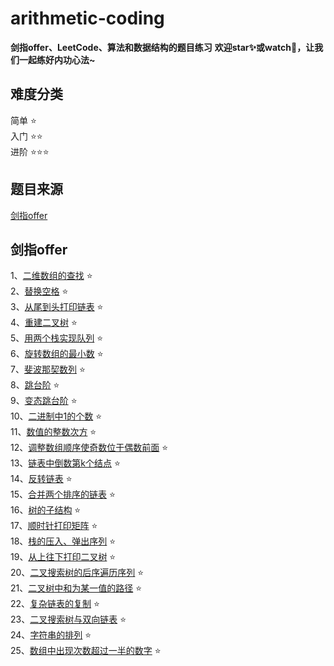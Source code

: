 # arithmetic-coding
**剑指offer、LeetCode、算法和数据结构的题目练习**
**欢迎star✨或watch👀，让我们一起练好内功心法~**

## 难度分类
简单 ⭐️ <br>
入门 ⭐️⭐️ <br>
进阶 ⭐️⭐️⭐️

## 题目来源
[剑指offer](https://github.com/superNos/arithmetic-coding/tree/master/%E5%89%91%E6%8C%87offer)
## 剑指offer

1、[二维数组的查找](https://github.com/superNos/arithmetic-coding/blob/master/%E5%89%91%E6%8C%87offer/%E4%BA%8C%E7%BB%B4%E6%95%B0%E7%BB%84%E7%9A%84%E6%9F%A5%E6%89%BE.md) ⭐️<br>
2、[替换空格](https://github.com/superNos/arithmetic-coding/blob/master/%E5%89%91%E6%8C%87offer/%E6%9B%BF%E6%8D%A2%E7%A9%BA%E6%A0%BC.md) ️️⭐️<br>
3、[从尾到头打印链表](https://github.com/superNos/arithmetic-coding/blob/master/%E5%89%91%E6%8C%87offer/%E4%BB%8E%E5%B0%BE%E5%88%B0%E5%A4%B4%E6%89%93%E5%8D%B0%E9%93%BE%E8%A1%A8.md) ⭐️<br>
4、[重建二叉树](https://github.com/superNos/arithmetic-coding/blob/master/%E5%89%91%E6%8C%87offer/%E9%87%8D%E5%BB%BA%E4%BA%8C%E5%8F%89%E6%A0%91.md) ⭐️<br>
5、[用两个栈实现队列](https://github.com/superNos/arithmetic-coding/blob/master/%E5%89%91%E6%8C%87offer/%E7%94%A8%E4%B8%A4%E4%B8%AA%E6%A0%88%E5%AE%9E%E7%8E%B0%E9%98%9F%E5%88%97.md) ⭐️<br>
6、[旋转数组的最小数](https://github.com/superNos/arithmetic-coding/blob/master/%E5%89%91%E6%8C%87offer/%E6%97%8B%E8%BD%AC%E6%95%B0%E7%BB%84%E7%9A%84%E6%9C%80%E5%B0%8F%E6%95%B0%E5%AD%97.md) ⭐️<br>
7、[斐波那契数列](https://github.com/superNos/arithmetic-coding/blob/master/%E5%89%91%E6%8C%87offer/%E6%96%90%E6%B3%A2%E9%82%A3%E5%A5%91%E6%95%B0%E5%88%97.md) ⭐️<br>
8、[跳台阶](https://github.com/superNos/arithmetic-coding/blob/master/%E5%89%91%E6%8C%87offer/%E8%B7%B3%E5%8F%B0%E9%98%B6.md)  ⭐️<br>
9、[变态跳台阶](https://github.com/superNos/arithmetic-coding/blob/master/%E5%89%91%E6%8C%87offer/%E5%8F%98%E6%80%81%E8%B7%B3%E5%8F%B0%E9%98%B6.md)  ⭐️<br>
10、[二进制中1的个数](https://github.com/superNos/arithmetic-coding/blob/master/%E5%89%91%E6%8C%87offer/%E4%BA%8C%E8%BF%9B%E5%88%B6%E4%B8%AD1%E7%9A%84%E4%B8%AA%E6%95%B0.md)  ⭐️<br>
11、[数值的整数次方](https://github.com/superNos/arithmetic-coding/blob/master/%E5%89%91%E6%8C%87offer/%E6%95%B0%E5%80%BC%E7%9A%84%E6%95%B4%E6%95%B0%E6%AC%A1%E6%96%B9.md)  ⭐️<br>
12、[调整数组顺序使奇数位于偶数前面](https://github.com/superNos/arithmetic-coding/blob/master/%E5%89%91%E6%8C%87offer/%E8%B0%83%E6%95%B4%E6%95%B0%E7%BB%84%E9%A1%BA%E5%BA%8F%E4%BD%BF%E5%A5%87%E6%95%B0%E4%BD%8D%E4%BA%8E%E5%81%B6%E6%95%B0%E5%89%8D%E9%9D%A2.md)  ⭐️<br>
13、[链表中倒数第k个结点](https://github.com/superNos/arithmetic-coding/blob/master/%E5%89%91%E6%8C%87offer/%E9%93%BE%E8%A1%A8%E4%B8%AD%E5%80%92%E6%95%B0%E7%AC%ACk%E4%B8%AA%E7%BB%93%E7%82%B9.md)  ⭐️<br>
14、[反转链表](https://github.com/superNos/arithmetic-coding/blob/master/%E5%89%91%E6%8C%87offer/%E5%8F%8D%E8%BD%AC%E9%93%BE%E8%A1%A8.md)  ⭐️<br>
15、[合并两个排序的链表](https://github.com/superNos/arithmetic-coding/blob/master/%E5%89%91%E6%8C%87offer/%E5%90%88%E5%B9%B6%E4%B8%A4%E4%B8%AA%E6%8E%92%E5%BA%8F%E7%9A%84%E9%93%BE%E8%A1%A8.md)  ⭐️<br>
16、[树的子结构](https://github.com/superNos/arithmetic-coding/blob/master/%E5%89%91%E6%8C%87offer/%E6%A0%91%E7%9A%84%E5%AD%90%E7%BB%93%E6%9E%84.md)  ⭐️<br>
17、[顺时针打印矩阵](https://github.com/superNos/arithmetic-coding/blob/master/%E5%89%91%E6%8C%87offer/%E9%A1%BA%E6%97%B6%E9%92%88%E6%89%93%E5%8D%B0%E7%9F%A9%E9%98%B5.md)  ⭐️<br>
18、[栈的压入、弹出序列](https://github.com/superNos/arithmetic-coding/blob/master/%E5%89%91%E6%8C%87offer/%E6%A0%88%E7%9A%84%E5%8E%8B%E5%85%A5%E3%80%81%E5%BC%B9%E5%87%BA%E5%BA%8F%E5%88%97.md)  ⭐️<br>
19、[从上往下打印二叉树](https://github.com/superNos/arithmetic-coding/blob/master/%E5%89%91%E6%8C%87offer/%E4%BB%8E%E4%B8%8A%E5%BE%80%E4%B8%8B%E6%89%93%E5%8D%B0%E4%BA%8C%E5%8F%89%E6%A0%91%E5%88%97.md)  ⭐️<br>
20、[二叉搜索树的后序遍历序列](https://github.com/superNos/algorithm-coding/blob/master/%E5%89%91%E6%8C%87offer/%E4%BA%8C%E5%8F%89%E6%90%9C%E7%B4%A2%E6%A0%91%E7%9A%84%E5%90%8E%E5%BA%8F%E9%81%8D%E5%8E%86%E5%BA%8F%E5%88%97.md)  ⭐️<br>
21、[二叉树中和为某一值的路径](https://github.com/superNos/algorithm-coding/blob/master/%E5%89%91%E6%8C%87offer/%E4%BA%8C%E5%8F%89%E6%A0%91%E4%B8%AD%E5%92%8C%E4%B8%BA%E6%9F%90%E4%B8%80%E5%80%BC%E7%9A%84%E8%B7%AF%E5%BE%84.md)  ⭐️<br>
22、[复杂链表的复制](https://github.com/superNos/algorithm-coding/blob/master/%E5%89%91%E6%8C%87offer/%E5%A4%8D%E6%9D%82%E9%93%BE%E8%A1%A8%E7%9A%84%E5%A4%8D%E5%88%B6.md)  ⭐️<br>
23、[二叉搜索树与双向链表](https://github.com/superNos/algorithm-coding/blob/master/%E5%89%91%E6%8C%87offer/%E4%BA%8C%E5%8F%89%E6%90%9C%E7%B4%A2%E6%A0%91%E4%B8%8E%E5%8F%8C%E5%90%91%E9%93%BE%E8%A1%A8.md)  ⭐️<br>
24、[字符串的排列](https://github.com/superNos/algorithm-coding/blob/master/%E5%89%91%E6%8C%87offer/%E5%AD%97%E7%AC%A6%E4%B8%B2%E7%9A%84%E6%8E%92%E5%88%97.md)  ⭐️<br>
25、[数组中出现次数超过一半的数字](https://github.com/superNos/algorithm-coding/blob/master/%E5%89%91%E6%8C%87offer/%E6%95%B0%E7%BB%84%E4%B8%AD%E5%87%BA%E7%8E%B0%E6%AC%A1%E6%95%B0%E8%B6%85%E8%BF%87%E4%B8%80%E5%8D%8A%E7%9A%84%E6%95%B0%E5%AD%97.md)  ⭐️<br>